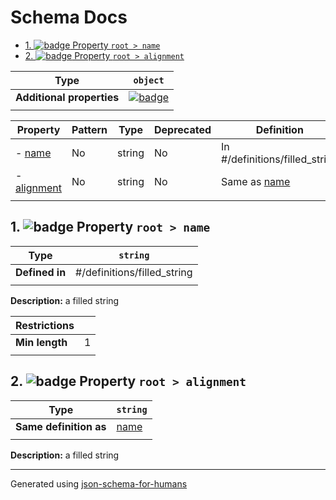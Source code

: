 # Schema Docs

- [1. ![badge](https://img.shields.io/badge/Optional-yellow) Property `root > name`](#name)
- [2. ![badge](https://img.shields.io/badge/Optional-yellow) Property `root > alignment`](#alignment)

| Type                      | `object`                                                                                         |
| ------------------------- | ------------------------------------------------------------------------------------------------ |
| **Additional properties** | [![badge](https://img.shields.io/badge/Not+allowed-red)](# "Additional Properties not allowed.") |
|                           |                                                                                                  |

| Property                   | Pattern | Type   | Deprecated | Definition                     | Title/Description |
| -------------------------- | ------- | ------ | ---------- | ------------------------------ | ----------------- |
| - [name](#name )           | No      | string | No         | In #/definitions/filled_string | a filled string   |
| - [alignment](#alignment ) | No      | string | No         | Same as [name](#name )         | a filled string   |
|                            |         |        |            |                                |                   |

## <a name="name"></a>1. ![badge](https://img.shields.io/badge/Optional-yellow) Property `root > name`

| Type           | `string`                    |
| -------------- | --------------------------- |
| **Defined in** | #/definitions/filled_string |
|                |                             |

**Description:** a filled string

| Restrictions   |   |
| -------------- | - |
| **Min length** | 1 |
|                |   |

## <a name="alignment"></a>2. ![badge](https://img.shields.io/badge/Optional-yellow) Property `root > alignment`

| Type                   | `string`      |
| ---------------------- | ------------- |
| **Same definition as** | [name](#name) |
|                        |               |

**Description:** a filled string

----------------------------------------------------------------------------------------------------------------------------
Generated using [json-schema-for-humans](https://github.com/coveooss/json-schema-for-humans)